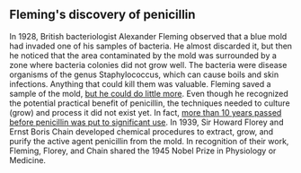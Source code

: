 ## Fleming's discovery of penicillin
In 1928, British bacteriologist Alexander Fleming observed that a blue mold had invaded one of his samples of bacteria. He almost discarded it, but then he noticed that the area contaminated by the mold was surrounded by a zone where bacteria colonies did not grow well. The bacteria were disease organisms of the genus Staphylococcus, which can cause boils and skin infections. Anything that could kill them was valuable. Fleming saved a sample of the mold, <ins>but he could do little more</ins>. Even though he recognized the potential practical benefit of penicillin, the techniques needed to culture (grow) and process it did not exist yet. In fact, <ins>more than 10 years passed before penicillin was put to significant use</ins>. In 1939, Sir Howard Florey and Ernst Boris Chain developed chemical procedures to extract, grow, and purify the active agent penicillin from the mold. In recognition of their work, Fleming, Florey, and Chain shared the 1945 Nobel Prize in Physiology or Medicine.<br/>

<br/>

## 
